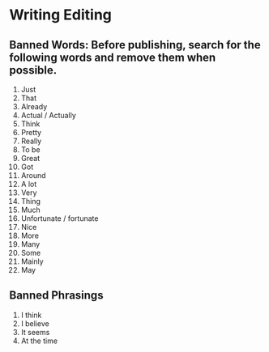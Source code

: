 # Writing Editing

## Banned Words: Before publishing, search for the following words and remove them when possible. 

1. Just
1. That
1. Already
1. Actual / Actually
1. Think
1. Pretty
1. Really
1. To be
1. Great
1. Got
1. Around
1. A lot
1. Very
1. Thing
1. Much
1. Unfortunate / fortunate
1. Nice
1. More
1. Many
1. Some
1. Mainly
1. May

## Banned Phrasings

1. I think
1. I believe
1. It seems
1. At the time
